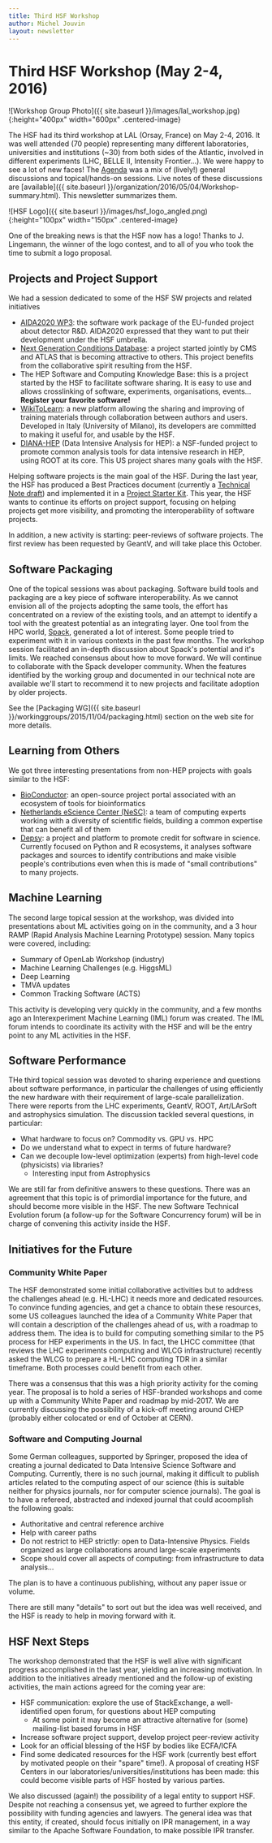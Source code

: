 ```yaml
---
title: Third HSF Workshop
author: Michel Jouvin
layout: newsletter
---
```


# Third HSF Workshop (May 2-4, 2016)

![Workshop Group Photo]({{ site.baseurl }}/images/lal_workshop.jpg){:height="400px" width="600px" .centered-image}

The HSF had its third workshop at LAL (Orsay, France) on May 2-4, 2016. It 
was well attended (70 people) representing many different laboratories, 
universities and institutions (~30) from both sides of the Atlantic, 
involved in different experiments (LHC, BELLE II, Intensity Frontier...). 
We were happy to see a lot of new faces!
The [Agenda](https://indico.cern.ch/event/496146/timetable/) was a mix 
of (lively!) general discussions and topical/hands-on sessions. Live 
notes of these discussions are 
[available]({{ site.baseurl }}/organization/2016/05/04/Workshop-summary.html). 
This newsletter summarizes them.

![HSF Logo]({{ site.baseurl }}/images/hsf_logo_angled.png){:height="100px" width="150px" .centered-image}

One of the breaking news is that the HSF now has a logo! Thanks to 
J. Lingemann, the winner of the logo contest, and to all of you who took the
time to submit a logo proposal.


## Projects and Project Support

We had a session dedicated to some of the HSF SW projects and related initiatives
* [AIDA2020 WP3](http://aida2020.web.cern.ch/activities/wp3-advanced-software): the software work package of the EU-funded project about detector R&D. AIDA2020 expressed that they want to put their development under the HSF umbrella.
* [Next Generation Conditions Database](https://github.com/HSF/PhysCondDB): a project started jointly by CMS and ATLAS that is becoming attractive to others. This project benefits from the collaborative spirit resulting from the HSF.
* The HEP Software and Computing Knowledge Base: this is a project started by the HSF to facilitate software sharing. It is easy to use and allows crosslinking of software, experiments, organisations, events... **Register your favorite software!**
* [WikiToLearn](https://en.wikitolearn.org/Main_Page): a new platform allowing the sharing and improving of training materials through collaboration between authors and users. Developed in Italy (University of Milano), its developers are committed to making it useful for, and usable by the HSF.
* [DIANA-HEP](http://diana-hep.org/) (Data Intensive Analysis for HEP): a NSF-funded project to promote common analysis tools for data intensive research in HEP, using ROOT at its core. This US project shares many goals with the HSF.


Helping software projects is the main goal of the HSF. During the last year, 
the HSF has produced a Best Practices document (currently a [Technical Note draft](https://github.com/HSF/documents/blob/master/HSF-TN/draft-2016-PROJ/draft-HSF-TN-2016-PROJ.md))
and implemented it in a [Project Starter Kit](https://github.com/HSF/tools).
 This year, the HSF wants to continue its efforts on project support, focusing
 on helping projects get more visibility, and promoting the interoperability 
 of software projects.

In addition, a new activity is starting: peer-reviews of software projects. 
The first review has been requested by GeantV, and will take place this October.


## Software Packaging

One of the topical sessions was about packaging. Software build tools and 
packaging are a key piece of software interoperability. As we cannot 
envision all of the projects adopting the same tools, the effort has concentrated 
on a review of the existing tools, and an attempt to identify a tool with the 
 greatest potential as an integrating layer. One tool from the HPC world, 
 [Spack](https://spack.io/), generated a lot of interest. Some people tried to experiment with it in various 
 contexts in the past few months.  The workshop session facilitated an in-depth 
 discussion about Spack's potential and it's limits. We reached consensus about how to move forward.  We will continue to collaborate with the Spack developer community.  When the features identified by the working group and documented in our technical note are available we'll start to recommend it to new projects and facilitate adoption by older projects.

See the [Packaging WG]({{ site.baseurl }}/workinggroups/2015/11/04/packaging.html) section on the web site for more details.


## Learning from Others

We got three interesting presentations from non-HEP projects with goals similar
to the HSF:
* [BioConductor](https://www.bioconductor.org/): an open-source project portal associated with an ecosystem of tools for bioinformatics
* [Netherlands eScience Center (NeSC)](https://www.esciencecenter.nl/): a team of computing experts working with a diversity of scientific fields, building a common expertise that can benefit all of them
* [Depsy](http://depsy.org/): a project and platform to promote credit for software in science. Currently focused on Python and R ecosystems, it analyses software packages and sources to identify contributions and make visible people's contributions even when this is made of "small contributions" to many projects.

## Machine Learning

The second large topical session at the workshop, was divided into presentations 
about ML activities going on in the community, and a 3 hour RAMP (Rapid Analysis 
Machine Learning Prototype) session. Many topics were covered, including:

* Summary of OpenLab Workshop (industry)
* Machine Learning Challenges (e.g. HiggsML)
* Deep Learning
* TMVA updates
* Common Tracking Software (ACTS)

This activity is developing very quickly in the community, and a few months ago 
an Interexperiment Machine Learning (IML) forum was created. The IML forum 
intends to coordinate its activity with the HSF and will be the entry point to
any ML activities in the HSF.

## Software Performance

THe third topical session was devoted to sharing experience and questions
about software performance, in particular the challenges of using efficiently 
the new hardware with their requirement of large-scale parallelization. There 
were reports from the LHC experiments, GeantV, ROOT, Art/LArSoft and 
astrophysics simulation. The discussion tackled several questions, in particular:

* What hardware to focus on? Commodity vs. GPU vs. HPC
* Do we understand what to expect in terms of future hardware?
* Can we decouple low-level optimization (experts) from high-level code (physicists) via libraries?
  * Interesting input from Astrophysics

We are still far from definitive answers to these questions. There was an 
agreement that this topic is of primordial importance for the future, and 
should become more visible in the HSF. The new Software Technical Evolution 
forum (a follow-up for the Software Concurrency forum) will be in charge of 
convening this activity inside the HSF.

## Initiatives for the Future

### Community White Paper

The HSF demonstrated some initial collaborative activities but to address 
the challenges ahead (e.g. HL-LHC) it needs more and dedicated resources. 
To convince funding agencies, and get a chance to obtain these resources, 
some US colleagues launched the idea of a Community White Paper that will 
contain a description of the challenges ahead of us, with a roadmap to address
them. The idea is to build for computing something similar to the P5 process 
for HEP experiments in the US. In fact, the LHCC committee (that reviews the 
LHC experiments computing and WLCG infrastructure) recently asked the WLCG to 
prepare a HL-LHC computing TDR in a similar timeframe. Both processes could 
benefit from each other.

There was a consensus that this was a high priority activity for the coming year. The proposal is to hold a series of HSF-branded workshops and come up with a Community White Paper and roadmap by mid-2017. We are currently discussing the possibility of a kick-off meeting around CHEP (probably either colocated or end of October at CERN).

### Software and Computing Journal

Some German colleagues, supported by Springer, proposed the idea of creating a journal dedicated to Data Intensive Science Software and Computing. Currently, there is no such journal, making it difficult to publish articles related to the computing aspect of our science (this is suitable neither for physics journals, nor for computer science journals). The goal is to have a refereed, abstracted and indexed journal that could acoomplish the following goals:

* Authoritative and central reference archive
* Help with career paths
* Do not restrict to HEP strictly: open to Data-Intensive Physics. Fields organized as large collaborations around large-scale experiments
* Scope should cover all aspects of computing: from infrastructure to data analysis…

The plan is to have a continuous publishing, without any paper issue or volume.

There are still many "details" to sort out but the idea was well received, and the HSF is ready to help in moving forward with it.


## HSF Next Steps

The workshop demonstrated that the HSF is well alive with significant 
progress accomplished in the last year, yielding an increasing motivation.
In addition to the initiatives already mentioned and the follow-up of existing 
activities, the main actions agreed for the coming year are: 

* HSF communication: explore the use of StackExchange, a well-identified open forum, for questions about HEP computing
  * At some point it may become an attractive alternative for (some) mailing-list based forums in HSF
* Increase software project support, develop project peer-review activity
* Look for an official blessing of the HSF by bodies like ECFA/ICFA
* Find some dedicated resources for the HSF work (currently best effort by motivated people on their "spare" time!). A proposal of creating HSF Centers in our laboratories/universities/institutions has been made: this could become visible parts of HSF hosted by various parties.

We also discussed (again!) the possibility of a legal entity to support HSF. Despite not reaching a consensus yet, we agreed to further explore the possibility with funding agencies and lawyers. The general idea was that this entity, if created, should focus initially on IPR management, in a way similar to the Apache Software Foundation, to make possible IPR transfer.

